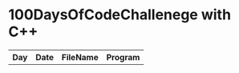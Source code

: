 <h1> 100DaysOfCodeChallenege with C++ </h1>
<table>
 <tr>
    <th>Day</th>
  <th> Date</th>
    <th>FileName</th>
    <th>Program</th>
  </tr>
  
  
</table>

  

